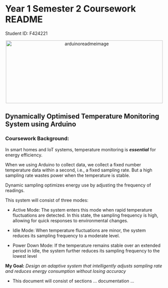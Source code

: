 <h1>Year 1 Semester 2 Coursework README</h1> Student ID: F424221

<p align="center">
  <img src="https://miro.medium.com/v2/resize:fit:1400/0*fxa2PVq7rnWwv0RA" alt="arduinoreadmeimage" width="500" height="200">
</p>

<h2>Dynamically Optimised Temperature Monitoring System using Arduino</h2>

<h3>Coursework Background:</h3>

<p>
  
In smart homes and IoT systems, temperature monitoring is ***essential*** for
energy efficiency.

When we using Arduino to collect data, we collect a fixed number
temperature data within a second, i.e., a fixed sampling rate. But a high
sampling rate wastes power when the temperature is stable.

Dynamic sampling optimizes energy use by adjusting the frequency of
readings.

This system will consist of three modes:

* Active Mode: The system enters this mode when rapid temperature
fluctuations are detected. In this state, the sampling frequency is
high, allowing for quick responses to environmental changes.

* Idle Mode: When temperature fluctuations are minor, the system
reduces its sampling frequency to a moderate level.

* Power Down Mode: If the temperature remains stable over an
extended period in Idle, the system further reduces its sampling
frequency to the lowest level

**My Goal:** *Design an adaptive system that intelligently adjusts sampling
rate and reduces energy consumption without losing accuracy*

</p>

* This document will consist of sections ... documentation ...

